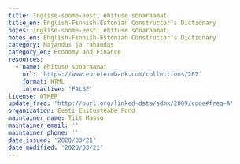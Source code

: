 ```yaml
---
title: Inglise-soome-eesti ehituse sõnaraamat
title_en: English-Finnish-Estonian Constructor's Dictionary
notes: Inglise-soome-eesti ehituse sõnaraamat
notes_en: English-Finnish-Estonian Constructor's Dictionary
category: Majandus ja rahandus
category_en: Economy and Finance
resources:
  - name: ehituse sonaraamat
    url: 'https://www.eurotermbank.com/collections/267'
    format: HTML
    interactive: 'FALSE'
license: OTHER
update_freq: 'http://purl.org/linked-data/sdmx/2009/code#freq-A'
organization: Eesti Ehitusteabe Fond
maintainer_name: Tiit Masso
maintainer_email: ''
maintainer_phone: ''
date_issued: '2020/03/21'
date_modified: '2020/03/21'
---
```

